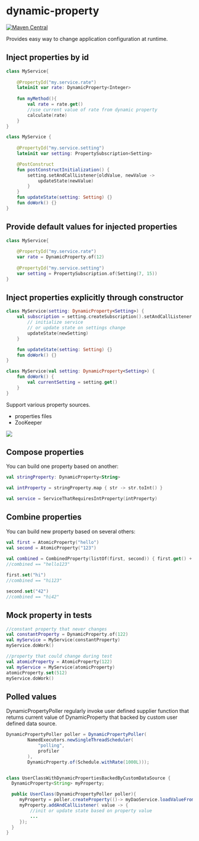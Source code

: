 # dynamic-property
[![Maven Central](https://img.shields.io/maven-central/v/ru.fix/dynamic-property-api.svg)](http://search.maven.org/#search%7Cga%7C1%7Cg%3A%22ru.fix%22)

Provides easy way to change application configuration at runtime.

## Inject properties by id

```kotlin
class MyService{
    
    @PropertyId("my.service.rate")
    lateinit var rate: DynamicProperty<Integer>
    
    fun myMethod(){
        val rate = rate.get()
        //use current value of rate from dynamic property
        calculate(rate)
    }
}
```

```kotlin
class MyService {
    
    @PropertyId("my.service.setting")
    lateinit var setting: PropertySubscription<Setting>

    @PostConstruct
    fun postConstructInitialization() {
        setting.setAndCallListener{oldValue, newValue ->
            updateState(newValue)
        }       
    }
    fun updateState(setting: Setting) {}
    fun doWork() {}
}
```

## Provide default values for injected properties

```kotlin
class MyService{
    
    @PropertyId("my.service.rate")
    var rate = DynamicProperty.of(12)
    
    @PropertyId("my.service.setting")
    var setting = PropertySubscription.of(Setting(7, 15))
}
```

## Inject properties explicitly through constructor

```kotlin
class MyService(setting: DynamicProperty<Setting>) {
    val subscription = setting.createSubscription().setAndCallListener { oldSetting, newSetting ->
        // initialize service
        // or update state on settings change
        updateState(newSetting)
    }

    fun updateState(setting: Setting) {}
    fun doWork() {}
}
```

```kotlin
class MyService(val setting: DynamicProperty<Setting>) {
    fun doWork() {
        val currentSetting = setting.get()
    }
}
```

Support various property sources.
 * properties files
 * ZooKeeper

![](docs/dynamic-properties.png?raw=true)

## Compose properties
You can build one property based on another:
```kotlin
val stringProperty: DynamicProperty<String>

val intProperty = stringProperty.map { str -> str.toInt() }

val service = ServiceThatRequiresIntProperty(intProperty)
```

## Combine properties
You can build new property based on several others:
```kotlin
val first = AtomicProperty("hello")
val second = AtomicProperty("123")

val combined = CombinedProperty(listOf(first, second)) { first.get() + second.get() }
//combined == "hello123"
        
first.set("hi")
//combined == "hi123"

second.set("42")
//combined == "hi42"
```


## Mock property in tests
```kotlin
//constant property that never changes
val constantProperty = DynamicProperty.of(122)
val myService = MyService(constantProperty)
myService.doWork()

//property that could change during test
val atomicProperty = AtomicProperty(122)
val myService = MyService(atomicProperty)
atomicProperty.set(512)
myService.doWork()
```

## Polled values
DynamicPropertyPoller regularly invoke user defined supplier function that returns current value of DynamicProperty
that backed by custom user defined data source.
```java
DynamicPropertyPoller poller = DynamicPropertyPoller(
        NamedExecutors.newSingleThreadScheduler(
            "polling",
            profiler
        ),
        DynamicProperty.of(Schedule.withRate(1000L)));


class UserClassWithDynamicPropertiesBackedByCustomDataSource {
  DynamicProperty<String> myProperty;

  public UserClass(DynamicPropertyPoller poller){
     myProperty = poller.createProperty(()-> myDaoService.loadValueFromDatabase(...));
     myProperty.addAndCallListener( value -> {
         //init or update state based on property value
         ...
     });
  }
}
```
